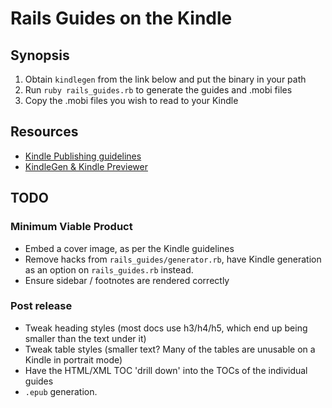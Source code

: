# Rails Guides on the Kindle

## Synopsis

  1. Obtain `kindlegen` from the link below and put the binary in your path
  2. Run `ruby rails_guides.rb` to generate the guides and .mobi files
  3. Copy the .mobi files you wish to read to your Kindle
  
## Resources

  * [Kindle Publishing guidelines](http://kindlegen.s3.amazonaws.com/AmazonKindlePublishingGuidelines.pdf)
  * [KindleGen & Kindle Previewer](http://www.amazon.com/gp/feature.html?ie=UTF8&docId=1000234621) 
  
## TODO

### Minimum Viable Product

  * Embed a cover image, as per the Kindle guidelines
  * Remove hacks from `rails_guides/generator.rb`, have Kindle generation as an option on `rails_guides.rb` instead.
  * Ensure sidebar / footnotes are rendered correctly
  
### Post release

  * Tweak heading styles (most docs use h3/h4/h5, which end up being smaller than the text under it)
  * Tweak table styles (smaller text? Many of the tables are unusable on a Kindle in portrait mode)
  * Have the HTML/XML TOC 'drill down' into the TOCs of the individual guides
  * `.epub` generation.
  